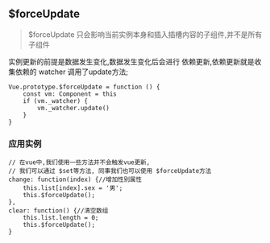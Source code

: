 ## $forceUpdate
> $forceUpdate 只会影响当前实例本身和插入插槽内容的子组件,并不是所有子组件
>
实例更新的前提是数据发生变化,数据发生变化后会进行 依赖更新,依赖更新就是收集依赖的
watcher 调用了update方法;
```vue
Vue.prototype.$forceUpdate = function () {
    const vm: Component = this
    if (vm._watcher) {
        vm._watcher.update()
    }
}
```
### 应用实例
```vue
// 在vue中,我们使用一些方法并不会触发vue更新,
// 我们可以通过 $set等方法, 同事我们也可以使用 $forceUpdate方法
change: function(index) {//增加性别属性
    this.list[index].sex = '男';
    this.$forceUpdate();
},
clear: function() {//清空数组
    this.list.length = 0;
    this.$forceUpdate();
}
```
